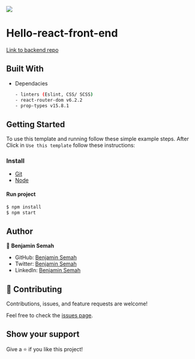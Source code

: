 ![](https://img.shields.io/badge/Hello-Rails-blue)

# Hello-react-front-end

[Link to backend repo](https://github.com/BenjaminSemah/rails-react-backend)

## Built With
- Dependacies
  ```bash
  - linters (Eslint, CSS/ SCSS)
  - react-router-dom v6.2.2
  - prop-types v15.8.1
  ```

## Getting Started
To use this template and running follow these simple example steps.
After Click in `Use this template` follow these instructions:

### Install
  -  [Git](https://git-scm.com/downloads)
  -  [Node](https://nodejs.org/en/download/)

#### Run project

```bash
$ npm install
$ npm start
```

## Author

👤 **Benjamin Semah**
- GitHub: [Benjamin Semah](https://github.com/BenjaminSemah)
- Twitter: [Benjamin Semah](https://twitter.com/BenjaminSemah)
- LinkedIn: [Benjamin Semah](https://www.linkedin.com/in/benjaminsemah/)

## 🤝 Contributing

Contributions, issues, and feature requests are welcome!

Feel free to check the [issues page](../../issues/).

## Show your support

Give a ⭐️ if you like this project!
